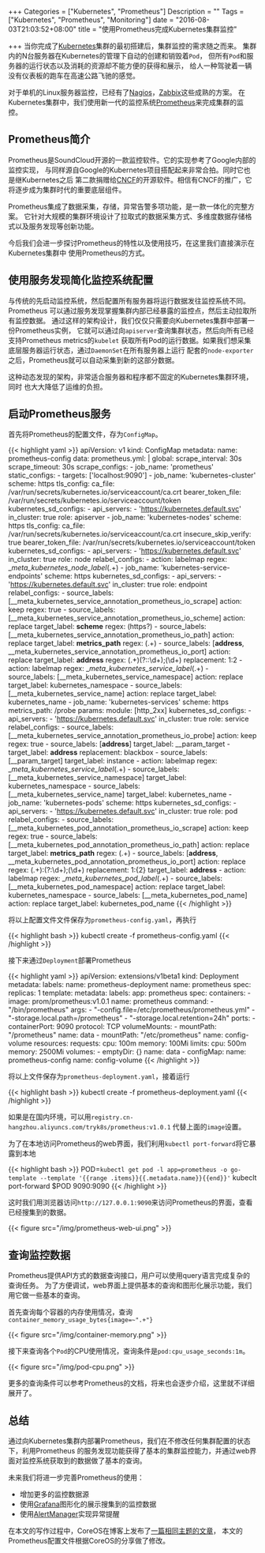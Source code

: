 +++
Categories = ["Kubernetes", "Prometheus"]
Description = ""
Tags = ["Kubernetes", "Prometheus", "Monitoring"]
date = "2016-08-03T21:03:52+08:00"
title = "使用Prometheus完成Kubernetes集群监控"

+++
当你完成了[Kubernetes]集群的最初搭建后，集群监控的需求随之而来。
集群内的N台服务器在Kubernetes的管理下自动的创建和销毁着`Pod`，
但所有`Pod`和服务器的运行状态以及消耗的资源却不能方便的获得和展示，
给人一种驾驶着一辆没有仪表板的跑车在高速公路飞驰的感觉。

对于单机的Linux服务器监控，已经有了[Nagios]，[Zabbix]这些成熟的方案。
在Kubernetes集群中，我们使用新一代的监控系统[Prometheus]来完成集群的监控。

## Prometheus简介

Prometheus是SoundCloud开源的一款监控软件。它的实现参考了Google内部的监控实现，
与同样源自Google的Kubernetes项目搭配起来非常合拍。同时它也是继Kubernetes之后
第二款捐赠给[CNCF]的开源软件。相信有CNCF的推广，它将逐步成为集群时代的重要底层组件。

Prometheus集成了数据采集，存储，异常告警多项功能，是一款一体化的完整方案。
它针对大规模的集群环境设计了拉取式的数据采集方式、多维度数据存储格式以及服务发现等创新功能。

今后我们会进一步探讨Prometheus的特性以及使用技巧，在这里我们直接演示在Kubernetes集群中
使用Prometheus的方式。

## 使用服务发现简化监控系统配置

与传统的先启动监控系统，然后配置所有服务器将运行数据发往监控系统不同。Prometheus
可以通过服务发现掌握集群内部已经暴露的监控点，然后主动拉取所有监控数据。
通过这样的架构设计，我们仅仅只需要向Kubernetes集群中部署一份Prometheus实例，
它就可以通过向`apiserver`查询集群状态，然后向所有已经支持Prometheus metrics的`kubelet`
获取所有Pod的运行数据。如果我们想采集底层服务器运行状态，通过`DaemonSet`在所有服务器上运行
配套的`node-exporter`之后，Prometheus就可以自动采集到新的这部分数据。

这种动态发现的架构，非常适合服务器和程序都不固定的Kubernetes集群环境，同时
也大大降低了运维的负担。

## 启动Prometheus服务

首先将Prometheus的配置文件，存为`ConfigMap`。

{{< highlight yaml >}}
apiVersion: v1
kind: ConfigMap
metadata:
  name: prometheus-config
data:
  prometheus.yml: |
    global:
      scrape_interval: 30s
      scrape_timeout: 30s
    scrape_configs:
    - job_name: 'prometheus'
      static_configs:
        - targets: ['localhost:9090']
    - job_name: 'kubernetes-cluster'
      scheme: https
      tls_config:
        ca_file: /var/run/secrets/kubernetes.io/serviceaccount/ca.crt
      bearer_token_file: /var/run/secrets/kubernetes.io/serviceaccount/token
      kubernetes_sd_configs:
      - api_servers:
        - 'https://kubernetes.default.svc'
        in_cluster: true
        role: apiserver
    - job_name: 'kubernetes-nodes'
      scheme: https
      tls_config:
        ca_file: /var/run/secrets/kubernetes.io/serviceaccount/ca.crt
        insecure_skip_verify: true
      bearer_token_file: /var/run/secrets/kubernetes.io/serviceaccount/token
      kubernetes_sd_configs:
      - api_servers:
        - 'https://kubernetes.default.svc'
        in_cluster: true
        role: node
      relabel_configs:
      - action: labelmap
        regex: __meta_kubernetes_node_label_(.+)
    - job_name: 'kubernetes-service-endpoints'
      scheme: https
      kubernetes_sd_configs:
      - api_servers:
        - 'https://kubernetes.default.svc'
        in_cluster: true
        role: endpoint
      relabel_configs:
      - source_labels: [__meta_kubernetes_service_annotation_prometheus_io_scrape]
        action: keep
        regex: true
      - source_labels: [__meta_kubernetes_service_annotation_prometheus_io_scheme]
        action: replace
        target_label: __scheme__
        regex: (https?)
      - source_labels: [__meta_kubernetes_service_annotation_prometheus_io_path]
        action: replace
        target_label: __metrics_path__
        regex: (.+)
      - source_labels: [__address__, __meta_kubernetes_service_annotation_prometheus_io_port]
        action: replace
        target_label: __address__
        regex: (.+)(?::\d+);(\d+)
        replacement: $1:$2
      - action: labelmap
        regex: __meta_kubernetes_service_label_(.+)
      - source_labels: [__meta_kubernetes_service_namespace]
        action: replace
        target_label: kubernetes_namespace
      - source_labels: [__meta_kubernetes_service_name]
        action: replace
        target_label: kubernetes_name
    - job_name: 'kubernetes-services'
      scheme: https
      metrics_path: /probe
      params:
        module: [http_2xx]
      kubernetes_sd_configs:
      - api_servers:
        - 'https://kubernetes.default.svc'
        in_cluster: true
        role: service
      relabel_configs:
      - source_labels: [__meta_kubernetes_service_annotation_prometheus_io_probe]
        action: keep
        regex: true
      - source_labels: [__address__]
        target_label: __param_target
      - target_label: __address__
        replacement: blackbox
      - source_labels: [__param_target]
        target_label: instance
      - action: labelmap
        regex: __meta_kubernetes_service_label_(.+)
      - source_labels: [__meta_kubernetes_service_namespace]
        target_label: kubernetes_namespace
      - source_labels: [__meta_kubernetes_service_name]
        target_label: kubernetes_name
    - job_name: 'kubernetes-pods'
      scheme: https
      kubernetes_sd_configs:
      - api_servers:
        - 'https://kubernetes.default.svc'
        in_cluster: true
        role: pod
      relabel_configs:
      - source_labels: [__meta_kubernetes_pod_annotation_prometheus_io_scrape]
        action: keep
        regex: true
      - source_labels: [__meta_kubernetes_pod_annotation_prometheus_io_path]
        action: replace
        target_label: __metrics_path__
        regex: (.+)
      - source_labels: [__address__, __meta_kubernetes_pod_annotation_prometheus_io_port]
        action: replace
        regex: (.+):(?:\d+);(\d+)
        replacement: ${1}:${2}
        target_label: __address__
      - action: labelmap
        regex: __meta_kubernetes_pod_label_(.+)
      - source_labels: [__meta_kubernetes_pod_namespace]
        action: replace
        target_label: kubernetes_namespace
      - source_labels: [__meta_kubernetes_pod_name]
        action: replace
        target_label: kubernetes_pod_name
{{< /highlight >}}

将以上配置文件文件保存为`prometheus-config.yaml`，再执行

{{< highlight bash >}}
kubectl create -f prometheus-config.yaml
{{< /highlight >}}

接下来通过`Deployment`部署Prometheus

{{< highlight yaml >}}
apiVersion: extensions/v1beta1
kind: Deployment
metadata:
  labels:
    name: prometheus-deployment
  name: prometheus
spec:
  replicas: 1
  template:
    metadata:
      labels:
        app: prometheus
    spec:
      containers:
      - image: prom/prometheus:v1.0.1
        name: prometheus
        command:
        - "/bin/prometheus"
        args:
        - "-config.file=/etc/prometheus/prometheus.yml"
        - "-storage.local.path=/prometheus"
        - "-storage.local.retention=24h"
        ports:
        - containerPort: 9090
          protocol: TCP
        volumeMounts:
        - mountPath: "/prometheus"
          name: data
        - mountPath: "/etc/prometheus"
          name: config-volume
        resources:
          requests:
            cpu: 100m
            memory: 100Mi
          limits:
            cpu: 500m
            memory: 2500Mi
      volumes:
      - emptyDir: {}
        name: data
      - configMap:
          name: prometheus-config
        name: config-volume
{{< /highlight >}}

将以上文件保存为`prometheus-deployment.yaml`，接着运行

{{< highlight bash >}}
kubectl create -f prometheus-deployment.yaml
{{< /highlight >}}

如果是在国内环境，可以用`registry.cn-hangzhou.aliyuncs.com/tryk8s/prometheus:v1.0.1`
代替上面的`image`设置。

为了在本地访问Prometheus的web界面，我们利用`kubectl port-forward`将它暴露到本地

{{< highlight bash >}}
POD=`kubectl get pod -l app=prometheus -o go-template --template '{{range .items}}{{.metadata.name}}{{end}}'`
kubeclt port-forward $POD 9090:9090
{{< /highlight >}}

这时我们用浏览器访问`http://127.0.0.1:9090`来访问Prometheus的界面，查看已经搜集到的数据。

{{< figure src="/img/prometheus-web-ui.png" >}}

## 查询监控数据

Prometheus提供API方式的数据查询接口，用户可以使用query语言完成复杂的查询任务。
为了方便调试，web界面上提供基本的查询和图形化展示功能，我们用它做一些基本的查询。

首先查询每个容器的内存使用情况，查询`container_memory_usage_bytes{image=~".+"}`

{{< figure src="/img/container-memory.png" >}}

接下来查询各个`Pod`的CPU使用情况，查询条件是`pod:cpu_usage_seconds:1m`。

{{< figure src="/img/pod-cpu.png" >}}

更多的查询条件可以参考Prometheus的文档，将来也会逐步介绍，这里就不详细展开了。

## 总结

通过向Kubernetes集群内部署Prometheus，我们在不修改任何集群配置的状态下，利用Prometheus
的服务发现功能获得了基本的集群监控能力，并通过web界面对监控系统获取到的数据做了基本的查询。

未来我们将进一步完善Prometheus的使用：

- 增加更多的监控数据源
- 使用[Grafana]图形化的展示搜集到的监控数据
- 使用[AlertManager]实现异常提醒

在本文的写作过程中，CoreOS在博客上发布了[一篇相同主题的文章][coreos blog]，
本文的Prometheus配置文件根据CoreOS的分享做了修改。

[Kubernetes]: http://kubernetes.io/
[Prometheus]: https://prometheus.io/
[CNCF]: https://cncf.io/
[Nagios]: https://www.nagios.org/
[Zabbix]: http://www.zabbix.com/
[Grafana]: http://grafana.org/
[AlertManager]: https://prometheus.io/docs/alerting/alertmanager/
[coreos blog]: https://coreos.com/blog/monitoring-kubernetes-with-prometheus.html
